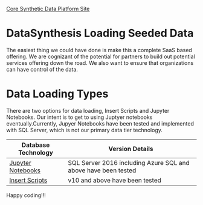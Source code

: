 [Core Synthetic Data Platform Site](https://dev.azure.com/SyntheticDataPlatform/_git/SyntheticDataPlatform-Intro/README.md)

# DataSynthesis Loading Seeded Data
The easiest thing we could have done is make this a complete SaaS based offering. We are cognizant of the potential for
partners to build out potential services offering down the road. We also want to ensure that organizations can
have control of the data.

# Data Loading Types
There are two options for data loading, Insert Scripts and Jupyter Notebooks. Our intent is to get to
using Juptyer notebooks eventually.Currently, Jupyer Notebooks have been tested and implemented with SQL Server, which
is not our primary data tier technology.


| Database Technology                                                  | Version Details                                                | 
|----------------------------------------------------------------------|----------------------------------------------------------------|
| [Jupyter Notebooks](./JupyterNotebooks/README.md) | SQL Server 2016 including Azure SQL and above have been tested |
| [Insert Scripts](./InsertScripts/README.md)       | v10 and above have been tested                                 |


Happy coding!!!

